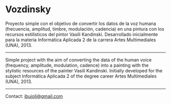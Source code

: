 # Vozdinsky

Proyecto simple con el objetivo de convertir los datos de la voz humana (frecuencia, amplitud, timbre, modulación, cadencia) en una pintura con los recursos estilísticos del pintor Vasili Kandinski. Desarrollado inicialmente para la materia Informática Aplicada 2 de la carrera Artes Multimediales (UNA), 2013.

---

Simple project with the aim of converting the data of the human voice (frequency, amplitude, modulation, cadence) into a painting with the stylistic resources of the painter Vasili Kandinski. Initially developed for the subject Informática Aplicada 2 of the degree career Artes Multimediales (UNA), 2013.

---
Contact: ibuioli@gmail.com
